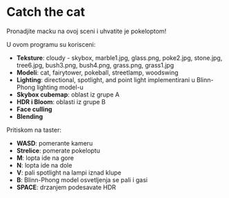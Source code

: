 # Catch the cat
Pronadjite macku na ovoj sceni i uhvatite je pokeloptom!

U ovom programu su korisceni:
* **Teksture**: cloudy - skybox, marble1.jpg, glass.png, poke2.jpg, stone.jpg, tree6.jpg, bush3.png, bush4.png, grass.png, grass1.jpg
* **Modeli**:  cat, fairytower, pokeball, streetlamp, woodswing
* **Lighting**: directional, spotlight, and point light implementirani u Blinn-Phong lighting model-u
* **Skybox cubemap**: oblast iz grupe A
* **HDR i Bloom**: oblasti iz grupe B
* **Face culling**
* **Blending**

Pritiskom na taster:
  * **WASD**: pomerante kameru
  * **Strelice**: pomerate pokeloptu
  * **M**: lopta ide na gore
  * **N**: lopta ide na dole
  * **V**: pali spotlight na lampi iznad klupe
  * **B**:  Blinn-Phong model osvetljenja se pali i gasi
  * **SPACE**: drzanjem podesavate HDR
